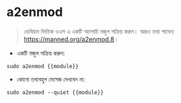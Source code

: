 # a2enmod

> ডেবিয়ান ভিত্তিক ওএস এ একটি অ্যাপাচি মজুল সক্রিয় করুন।
> আরও তথ্য পাবেন: <https://manned.org/a2enmod.8>।

- একটি মজুল সক্রিয় করুন:

`sudo a2enmod {{module}}`

- কোনো তথ্যবহুল মেসেজ দেখবেন না:

`sudo a2enmod --quiet {{module}}`
